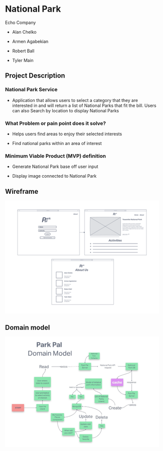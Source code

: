 # National Park

Echo Company

* Alan Chelko

* Armen Agabekian

* Robert Ball

* Tyler Main

## Project Description

### National Park Service

* Application that allows users to select a category that they are interested in and will return a list of National Parks that fit the bill. Users can also Search by location to display National Parks

### What Problem or pain point does it solve?

* Helps users find areas to enjoy their selected interests

* Find national parks within an area of interest

### Minimum Viable Product (MVP) definition

* Generate National Park base off user input

* Display image connected to National Park

## Wireframe

![Park Pal Wireframe](./img/wireframe.png)

## Domain model

![Park Pal Domain](./img/domain.jpg)
